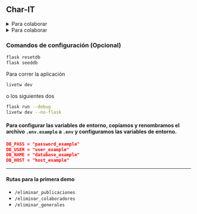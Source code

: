 ## Char-IT

<details><summary>Para colaborar</summary>

- Para asegurarnos de que estamos en la rama main, antes de crear una mara
    ```bash
    git branch
    ```
- Si ya creamos una rama y queremos ir a esa, usamos
    ```bash
    git checkout {nombre-rama}
    ```
- Si no existe la rama, la creamos con un nombre descriptivo
    ```bash
    git branch {nombre-rama} o git checkout -b {nombre-rama}  //Para movernos despues de crearla
    ```
- Una vez que estamos en la rama, hacemos un pull para asegurarnos de que estamos actualizados
    ```bash
    git pull origin main
    ```
- Hacemos la pull request
    ```bash
    git add .
    git commit -m "Mensaje descriptivo"
    git push origin {nombre-rama}
    ```

</details>

<details><summary>Para colaborar</summary>

Descargamos la version de python

- [Python 3.8.10](https://www.python.org/downloads/release/python-3810/)

#### Paso 1 Creamos el entorno Virtual
```bash
python -m venv .venv
```

#### Paso 2 Activamos el entorno
```bash
.venv\Scripts\activate
```

Dependiendo el idioma

```bash
.venv/Scripts/activate
```

En caso de no tener permisos
```bash
Set-ExecutionPolicy -Scope Process -ExecutionPolicy Bypass
```

#### Instalamos las dependencias (Solo hace falta la primera vez)

```bash
pip install -r requirements.txt -r requirements-dev.txt
```

#### No hace falta

```bash
livetw init -d
livetw build
```

</details>

### Comandos de configuración (Opcional)

```bash
flask resetdb
flask seeddb
```

Para correr la aplicación

```bash
livetw dev
```

o los siguientes dos
```bash
flask run --debug
livetw dev --no-flask
```

#### Para configurar las variables de entorno, copiamos y renombramos el archivo `.env.example` a `.env` y configuramos las variables de entorno.

```json
DB_PASS = "password_example"
DB_USER = "user_example"
DB_NAME = "database_example"
DB_HOST = "host_example"
```

---

#### Rutas para la primera demo

- `/eliminar_publicaciones`
- `/eliminar_colaboradores`
- `/eliminar_generales`